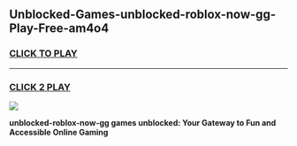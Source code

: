 
## Unblocked-Games-unblocked-roblox-now-gg-Play-Free-am4o4
<h3>
<a href="https://premium76.site?title=unblocked-roblox-now-gg&ref=21A">CLICK TO PLAY</a></h3>
<hr>

<h3>
<a href="https://premium76.site?title=unblocked-roblox-now-gg&ref=21A">CLICK 2 PLAY</a>
  
</h3>

<a href="https://premium76.site?title=unblocked-roblox-now-gg&ref=21A"><img src="https://clearcache.store/games.png"></a>


**unblocked-roblox-now-gg games unblocked: Your Gateway to Fun and Accessible Online Gaming**
